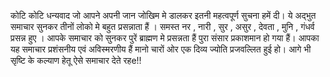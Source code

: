 कोटि कोटि धन्यवाद जो आपने अपनी जान जोखिम मे डालकर इतनी महत्वपूर्ण सुचना हमें दी। ये अद्भुत समाचार सुनकर तीनों लोको मे बहुत प्रसन्नाता हैं । समस्त नर , नारी , सुर , असुर , देवता , मुनि , गंधर्व प्रसन्न हुए । आपके समाचार को सुनकर पुरें ब्राह्मण मे प्रसन्नता हैं पुरा संसार प्रकाशमान हो गया हैं। आपका यह समाचार प्रशंसनीय एवं अविस्मरणीय हैं मानो चारों ओर एक दिव्य ज्योति प्रजवल्लित हुई हो। आगे भी सृष्टि के कल्याण हेतू ऐसे समाचार देते रहe!!
